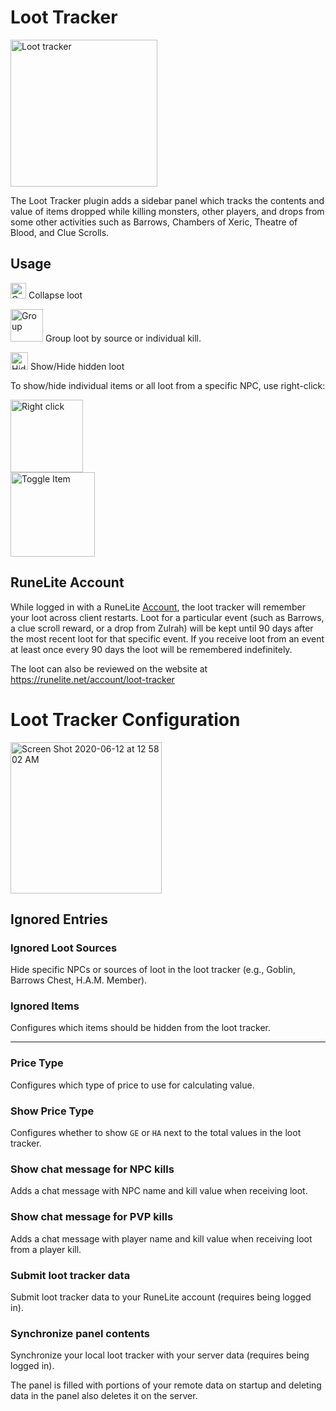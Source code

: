 # Loot Tracker

<img width="235" alt="Loot tracker" src="https://user-images.githubusercontent.com/54762282/84464678-2b738a00-ac43-11ea-8678-e8395fde60df.png">

The Loot Tracker plugin adds a sidebar panel which tracks the contents and value of items dropped while killing monsters, other players, and drops from some other activities such as Barrows, Chambers of Xeric, Theatre of Blood, and Clue Scrolls.

## Usage

 <img width="25" alt="Collapse" src="https://user-images.githubusercontent.com/54762282/84465088-25ca7400-ac44-11ea-91d5-65c0edca9fbb.png"> Collapse loot

<img width="52" alt="Group" src="https://user-images.githubusercontent.com/54762282/84465090-25ca7400-ac44-11ea-9571-08652e6cc1fb.png"> Group loot by source or individual kill.

<img width="28" alt="Hide" src="https://user-images.githubusercontent.com/54762282/84465091-26630a80-ac44-11ea-942a-fd07066c9b73.png"> Show/Hide hidden loot

To show/hide individual items or all loot from a specific NPC, use right-click:

<img width="116" alt="Right click" src="https://user-images.githubusercontent.com/54762282/84464682-2b738a00-ac43-11ea-8051-d67098f8b078.png">
<br>
<img width="135" alt="Toggle Item" src="https://user-images.githubusercontent.com/54762282/84464680-2b738a00-ac43-11ea-9efb-3ef0486fa080.png">



## RuneLite Account

While logged in with a RuneLite [Account](https://github.com/runelite/runelite/wiki/Account), the loot tracker will remember your loot across client restarts. Loot for a particular event (such as Barrows, a clue scroll reward, or a drop from Zulrah) will be kept until 90 days after the most recent loot for that specific event. If you receive loot from an event at least once every 90 days the loot will be remembered indefinitely.

The loot can also be reviewed on the website at https://runelite.net/account/loot-tracker


# Loot Tracker Configuration

<img width="242" alt="Screen Shot 2020-06-12 at 12 58 02 AM" src="https://user-images.githubusercontent.com/54762282/84466659-e140d780-ac47-11ea-82bb-019e037dcf0b.png">

## Ignored Entries

### Ignored Loot Sources

Hide specific NPCs or sources of loot in the loot tracker (e.g., Goblin, Barrows Chest, H.A.M. Member).

### Ignored Items

Configures which items should be hidden from the loot tracker.

***

### Price Type

Configures which type of price to use for calculating value.

### Show Price Type

Configures whether to show `GE` or `HA` next to the total values in the loot tracker.

### Show chat message for NPC kills

Adds a chat message with NPC name and kill value when receiving loot.

### Show chat message for PVP kills

Adds a chat message  with player name and kill value when receiving loot from a player kill.

### Submit loot tracker data

Submit loot tracker data to your RuneLite account (requires being logged in).

### Synchronize panel contents

Synchronize your local loot tracker with your server data (requires being logged in).

The panel is filled with portions of your remote data on startup and deleting data in the panel also deletes it on the server.